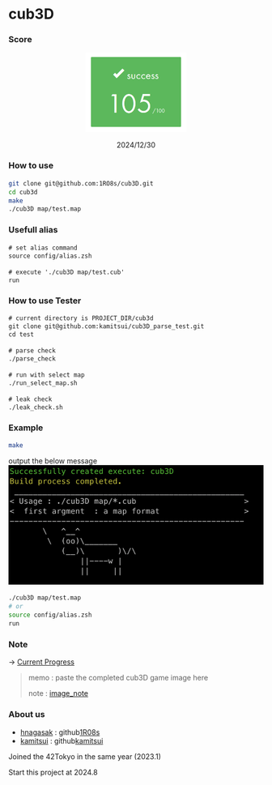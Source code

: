 # cub3D

### Score

<div align="center">
	<img src="docs/image/1230_success.png" alt="img" width="200" />
	<p> 2024/12/30 </p>
</div>


### How to use
```sh
git clone git@github.com:1RO8s/cub3D.git
cd cub3d
make
./cub3D map/test.map
```

### Usefull alias
```
# set alias command
source config/alias.zsh

# execute './cub3D map/test.cub'
run
```


### How to use Tester
```
# current directory is PROJECT_DIR/cub3d
git clone git@github.com:kamitsui/cub3D_parse_test.git
cd test

# parse check
./parse_check

# run with select map
./run_select_map.sh

# leak check
./leak_check.sh
```

### Example
```sh
make
```
output the below message
![build_image](docs/image/build_cub3D.png)

```sh
./cub3D map/test.map
# or
source config/alias.zsh
run
```

### Note
-> [Current Progress](docs/progress.md)

> memo : paste the completed cub3D game image here
>
> note : [image_note](docs/pdf/kamitsui_note.pdf)

### About us
* [hnagasak](https://profile.intra.42.fr/users/hnagasak) : github[1R08s](https://github.com/1RO8s)
* [kamitsui](https://profile.intra.42.fr/users/kamitsui) : github[kamitsui](https://github.com/kamitsui)

Joined the 42Tokyo in the same year (2023.1)

Start this project at 2024.8
